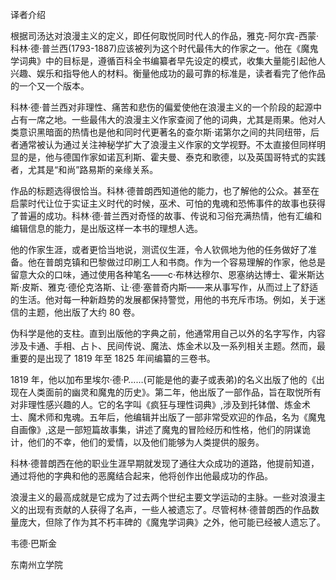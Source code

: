 <title>Dictionary of Witchcraft</title> <link href="e9780806536231_css.css" rel="stylesheet" type="text/css"> 

译者介绍

根据司汤达对浪漫主义的定义，即任何取悦同时代人的作品，雅克-阿尔宾-西蒙·科林·德·普兰西(1793-1887)应该被列为这个时代最伟大的作家之一。他在《魔鬼学词典》中的目标是，遵循百科全书编纂者早先设定的模式，收集大量能引起他人兴趣、娱乐和指导他人的材料。衡量他成功的最可靠的标准是，读者看完了他作品的一个又一个版本。

科林·德·普兰西对非理性、痛苦和悲伤的偏爱使他在浪漫主义的一个阶段的起源中占有一席之地。一些最伟大的浪漫主义作家查阅了他的词典，尤其是雨果。他对人类意识黑暗面的热情也是他和同时代更著名的查尔斯·诺第尔之间的共同纽带，后者通常被认为通过关注神秘学扩大了浪漫主义作家的文学视野。不太直接但同样明显的是，他与德国作家如诺瓦利斯、霍夫曼、泰克和歌德，以及英国哥特式的实践者，尤其是“和尚”路易斯的亲缘关系。

作品的标题选得很恰当。科林·德普朗西知道他的能力，也了解他的公众。甚至在启蒙时代让位于实证主义时代的时候，巫术、可怕的鬼魂和恐怖事件的故事也获得了普遍的成功。科林·德·普兰西对奇怪的故事、传说和习俗充满热情，他有汇编和编辑信息的能力，是出版这样一本书的理想人选。

他的作家生涯，或者更恰当地说，测谎仪生涯，令人钦佩地为他的任务做好了准备。他在普朗克镇和巴黎做过印刷工人和书商。作为一个容易理解的作家，他总是留意大众的口味，通过使用各种笔名——c·布林达穆尔、恩塞纳达博士、霍米斯达斯·皮斯、雅克·德伦克洛斯、让·德·塞普奇内斯——来从事写作，从而过上了舒适的生活。他对每一种新趋势的发展都保持警觉，用他的书充斥市场。例如，关于迷信的主题，他出版了大约 80 卷。

伪科学是他的支柱。直到出版他的字典之前，他通常用自己以外的名字写作，内容涉及卡通、手相、占卜、民间传说、魔法、炼金术以及一系列相关主题。然而，最重要的是出现了 1819 年至 1825 年间编纂的三卷书。

1819 年，他以加布里埃尔·德·P……(可能是他的妻子或表弟)的名义出版了他的《出现在人类面前的幽灵和魔鬼的历史》。第二年，他出版了一部作品，旨在取悦所有对非理性感兴趣的人。它的名字叫《疯狂与理性词典》,涉及到托钵僧、炼金术士、魔术师和鬼魂。五年后，他编辑并出版了一部非常受欢迎的作品，名为《魔鬼自画像》,这是一部短篇故事集，讲述了魔鬼的冒险经历和性格，他们的阴谋诡计，他们的不幸，他们的爱情，以及他们能够为人类提供的服务。

科林·德普朗西在他的职业生涯早期就发现了通往大众成功的道路，他提前知道，通过将他的字典和他的恶魔结合起来，他将创作出他最成功的作品。

浪漫主义的最高成就是它成为了过去两个世纪主要文学运动的主脉。一些对浪漫主义的出现有贡献的人获得了名声，一些人被遗忘了。尽管柯林·德普朗西的作品数量庞大，但除了作为其不朽丰碑的《魔鬼学词典》之外，他可能已经被人遗忘了。

韦德·巴斯金

东南州立学院